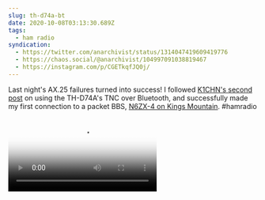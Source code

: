 ```yaml
---
slug: th-d74a-bt
date: 2020-10-08T03:13:30.689Z
tags:
  - ham radio
syndication:
  - https://twitter.com/anarchivist/status/1314047419609419776
  - https://chaos.social/@anarchivist/104997091038819467
  - https://instagram.com/p/CGETkqfJQ0j/
---
```

Last night's AX.25 failures turned into success! I followed [K1CHN's second post](https://www.k1chn.com/posts/winlink-th-d74a-now-with-more-bluetooth/) on using the TH-D74A's TNC over Bluetooth, and successfully made my first connection to a packet BBS, [N6ZX-4 on Kings Mountain](http://www.kingsmountainonline.com/community/radio-club). #hamradio

<video class="u-video" controls="controls"
       src="/images/packet.mp4" 
       poster="/images/packet.jpg">
recording of a packet radio connection to a BBS</video>